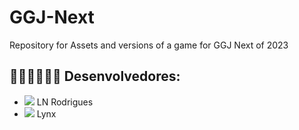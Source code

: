 # GGJ-Next
Repository for Assets and versions of a game for GGJ Next of 2023

## 👩🏻‍💻👩🏾‍💻 Desenvolvedores:
- <a href="https://github.com/Ala-R-F" target="_blank"><img src="https://img.shields.io/badge/GitHub-100000?style=for-the-badge&logo=github&logoColor=white" target="_blank"></a> LN Rodrigues
- <a href="https://github.com/LynxKas" target="_blank"><img src="https://img.shields.io/badge/GitHub-100000?style=for-the-badge&logo=github&logoColor=white" target="_blank"></a> Lynx
